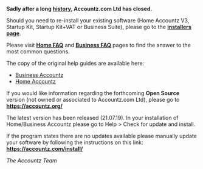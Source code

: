 **Sadly after a long [history](history.md), Accountz.com Ltd has closed.**

Should you need to re-install your existing software (Home Accountz V3, Startup Kit, Startup Kit+VAT or Business Suite), 
please go to the **[installers page](./installers.md)**.

Please visit **[Home FAQ](faq-home.md)** and **[Business FAQ](faq-business.md)** pages to find the answer to the most common questions.

The copy of the original help guides are available here:
* [Business Accountz](https://accountz-open.github.io/businesshelp/)
* [Home Accountz](https://accountz-open.github.io/homehelp/)

If you would like information regarding the forthcoming **Open Source** version (not owned or associated to Accountz.com Ltd), please go to **<https://accountz.org/>**

The latest version has been released (21.07.19). In your installation of Home/Business Accountz please go to Help > Check for update and install. 

If the program states there are no updates available please manually update your software by following the instructions on this link: **<https://accountz.com/install/>**

*The Accountz Team*

